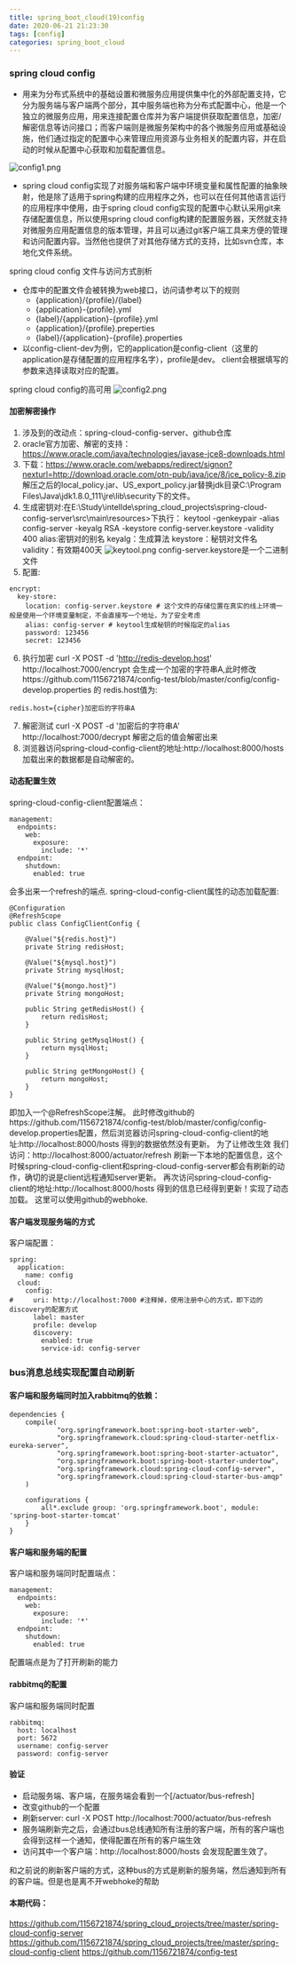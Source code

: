 ```yaml
---
title: spring_boot_cloud(19)config
date: 2020-06-21 21:23:30
tags: [config]
categories: spring_boot_cloud
---
```


### spring cloud config
- 用来为分布式系统中的基础设置和微服务应用提供集中化的外部配置支持，它分为服务端与客户端两个部分，其中服务端也称为分布式配置中心，他是一个独立的微服务应用，用来连接配置仓库并为客户端提供获取配置信息，加密/解密信息等访问接口；而客户端则是微服务架构中的各个微服务应用或基础设施，他们通过指定的配置中心来管理应用资源与业务相关的配置内容，并在启动的时候从配置中心获取和加载配置信息。
<!-- more -->
![config1.png](config1.png)

- spring cloud config实现了对服务端和客户端中环境变量和属性配置的抽象映射，他是除了适用于spring构建的应用程序之外，也可以在任何其他语言运行的应用程序中使用，由于spring cloud config实现的配置中心默认采用git来存储配置信息，所以使用spring cloud config构建的配置服务器，天然就支持对微服务应用配置信息的版本管理，并且可以通过git客户端工具来方便的管理和访问配置内容。当然他也提供了对其他存储方式的支持，比如svn仓库，本地化文件系统。

spring cloud config 文件与访问方式剖析
- 仓库中的配置文件会被转换为web接口，访问请参考以下的规则
  - {application}/{profile}/{label}
  - {application}-{profile}.yml
  - {label}/{application}-{profile}.yml
  - {application}/{profile}.preperties
  - {label}/{application}-{profile}.properties
- 以config-client-dev为例，它的application是config-client（这里的application是存储配置的应用程序名字），profile是dev。
client会根据填写的参数来选择读取对应的配置。

spring cloud config的高可用
![config2.png](config2.png)

#### 加密解密操作
1.  涉及到的改动点：spring-cloud-config-server、github仓库
2.  oracle官方加密、解密的支持：https://www.oracle.com/java/technologies/javase-jce8-downloads.html
3. 下载：https://www.oracle.com/webapps/redirect/signon?nexturl=http://download.oracle.com/otn-pub/java/jce/8/jce_policy-8.zip
解压之后的local_policy.jar、US_export_policy.jar替换jdk目录C:\Program Files\Java\jdk1.8.0_111\jre\lib\security下的文件。
4. 生成密钥对:在E:\Study\intelIde\spring_cloud_projects\spring-cloud-config-server\src\main\resources>下执行：
 keytool -genkeypair -alias config-server -keyalg RSA -keystore config-server.keystore -validity 400
 alias:密钥对的别名
 keyalg：生成算法
 keystore：秘钥对文件名
 validity：有效期400天
 ![keytool.png](keytool.png)
 config-server.keystore是一个二进制文件
 5. 配置:
 ```
 encrypt:
   key-store:
     location: config-server.keystore # 这个文件的存储位置在真实的线上环境一般是使用一个环境变量制定，不会直接写一个地址，为了安全考虑
     alias: config-server # keytool生成秘钥的时候指定的alias
     password: 123456
     secret: 123456   
 ```
6. 执行加密
curl -X POST -d 'http://redis-develop.host'  http://localhost:7000/encrypt
会生成一个加密的字符串A,此时修改https://github.com/1156721874/config-test/blob/master/config/config-develop.properties 的
redis.host值为:
```
redis.host={cipher}加密后的字符串A
```
7. 解密测试
curl -X POST -d '加密后的字符串A'  http://localhost:7000/decrypt
解密之后的值会解密出来
8. 浏览器访问spring-cloud-config-client的地址:http://localhost:8000/hosts
加载出来的数据都是自动解密的。

#### 动态配置生效
spring-cloud-config-client配置端点：
```
management:
  endpoints:
    web:
      exposure:
        include: '*'
  endpoint:
    shutdown:
      enabled: true
```
会多出来一个refresh的端点.
spring-cloud-config-client属性的动态加载配置:
```
@Configuration
@RefreshScope
public class ConfigClientConfig {

    @Value("${redis.host}")
    private String redisHost;

    @Value("${mysql.host}")
    private String mysqlHost;

    @Value("${mongo.host}")
    private String mongoHost;

    public String getRedisHost() {
        return redisHost;
    }

    public String getMysqlHost() {
        return mysqlHost;
    }

    public String getMongoHost() {
        return mongoHost;
    }
}
```
即加入一个@RefreshScope注解。
此时修改github的https://github.com/1156721874/config-test/blob/master/config/config-develop.properties配置，然后浏览器访问spring-cloud-config-client的地址:http://localhost:8000/hosts
得到的数据依然没有更新。
为了让修改生效 我们访问：http://localhost:8000/actuator/refresh
刷新一下本地的配置信息，这个时候spring-cloud-config-client和spring-cloud-config-server都会有刷新的动作，确切的说是client远程通知server更新。
再次访问spring-cloud-config-client的地址:http://localhost:8000/hosts
得到的信息已经得到更新！实现了动态加载。
这里可以使用github的webhoke.

####  客户端发现服务端的方式
客户端配置：
```
spring:
  application:
    name: config
  cloud:
    config:
#     uri: http://localhost:7000 #注释掉，使用注册中心的方式，即下边的discovery的配置方式
      label: master
      profile: develop
      discovery:
        enabled: true
        service-id: config-server
```

### bus消息总线实现配置自动刷新
#### 客户端和服务端同时加入rabbitmq的依赖：
```
dependencies {
    compile(
            "org.springframework.boot:spring-boot-starter-web",
            "org.springframework.cloud:spring-cloud-starter-netflix-eureka-server",
            "org.springframework.boot:spring-boot-starter-actuator",
            "org.springframework.boot:spring-boot-starter-undertow",
            "org.springframework.cloud:spring-cloud-config-server",
            "org.springframework.cloud:spring-cloud-starter-bus-amqp"
    )

    configurations {
        all*.exclude group: 'org.springframework.boot', module: 'spring-boot-starter-tomcat'
    }
}
```
#### 客户端和服务端的配置
客户端和服务端同时配置端点：
```
management:
  endpoints:
    web:
      exposure:
        include: '*'
  endpoint:
    shutdown:
      enabled: true
```
配置端点是为了打开刷新的能力

#### rabbitmq的配置
客户端和服务端同时配置
```
rabbitmq:
  host: localhost
  port: 5672
  username: config-server
  password: config-server
```

####  验证
- 启动服务端、客户端，在服务端会看到一个[/actuator/bus-refresh]
- 改变github的一个配置
- 刷新server: curl -X POST http://localhost:7000/actuator/bus-refresh
- 服务端刷新完之后，会通过bus总线通知所有注册的客户端，所有的客户端也会得到这样一个通知，使得配置在所有的客户端生效
- 访问其中一个客户端：http://localhost:8000/hosts 会发现配置生效了。

和之前说的刷新客户端的方式，这种bus的方式是刷新的服务端，然后通知到所有的客户端。但是也是离不开webhoke的帮助


#### 本期代码：
https://github.com/1156721874/spring_cloud_projects/tree/master/spring-cloud-config-server
https://github.com/1156721874/spring_cloud_projects/tree/master/spring-cloud-config-client
https://github.com/1156721874/config-test
